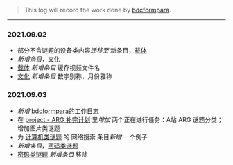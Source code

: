 > This log will record the work done by [bdcformpara](https://github.com/bdcformpara).
---

### 2021.09.02
- 部分不含谜题的设备类内容*迁移至* 新条目，[载体](https://github.com/Nikucyan/ARG/blob/main/List_of_puzzle_types/Carrier.md)
- *新增条目*，[文化](https://github.com/Nikucyan/ARG/blob/main/List_of_puzzle_types/Culture.md)
- [载体](https://github.com/Nikucyan/ARG/blob/main/List_of_puzzle_types/Carrier.md) *新增条目* 缓存视频文件名
- [文化](https://github.com/Nikucyan/ARG/blob/main/List_of_puzzle_types/Culture.md) *新增条目* 数字别称，月份雅称
### 2021.09.03
- *新增* [bdcformpara的工作日志](https://github.com/Nikucyan/ARG/edit/main/Work_log/bdcformpara.md)
- 在 [project - ARG 补完计划](https://github.com/Nikucyan/ARG/projects/1#card-68087383) 里*增加* 两个正在进行任务：A站 ARG 谜题分类；增加图片类谜题
- 为 [计算机类谜题](https://github.com/Nikucyan/ARG/blob/main/List_of_puzzle_types/Computer_Puzzles.md) 的 网络搜索 条目*新增* 一个例子
- *新增条目*，[密码类谜题](https://github.com/Nikucyan/ARG/blob/main/List_of_puzzle_types/Cryptography_Puzzles.md)
- [密码类谜题](https://github.com/Nikucyan/ARG/blob/main/List_of_puzzle_types/Cryptography_Puzzles.md) *新增条目* 移除
